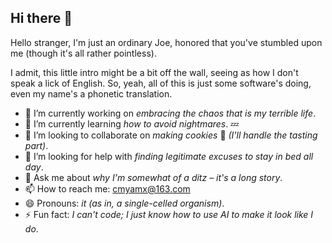 ## Hi there 👋
Hello stranger, I'm just an ordinary Joe, honored that you've stumbled upon me (though it's all rather pointless).

I admit, this little intro might be a bit off the wall, seeing as how I don't speak a lick of English. So, yeah, all of this is just some software's doing, even my name's a phonetic translation.

- 🔭 I’m currently working on _embracing the chaos that is my terrible life_.
- 🌱 I’m currently learning _how to avoid nightmares_. 💤
- 👯 I’m looking to collaborate on _making cookies_ 🍪 _(I'll handle the tasting part)_.
- 🤔 I’m looking for help with _finding legitimate excuses to stay in bed all day_.
- 💬 Ask me about _why I'm somewhat of a ditz – it's a long story_.
- 📫 How to reach me: <cmyamx@163.com>
- 😄 Pronouns: _it (as in, a single-celled organism)_.
- ⚡ Fun fact: _I can't code; I just know how to use AI to make it look like I do_.
